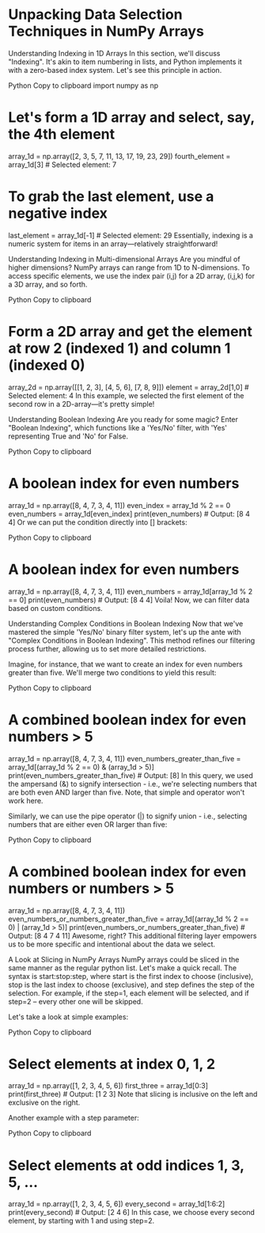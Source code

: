 # Unpacking Data Selection Techniques in NumPy Arrays

Understanding Indexing in 1D Arrays
In this section, we'll discuss "Indexing". It's akin to item numbering in lists, and Python implements it with a zero-based index system. Let's see this principle in action.

Python
Copy to clipboard
import numpy as np

# Let's form a 1D array and select, say, the 4th element
array_1d = np.array([2, 3, 5, 7, 11, 13, 17, 19, 23, 29])
fourth_element = array_1d[3]  # Selected element: 7

# To grab the last element, use a negative index
last_element = array_1d[-1]  # Selected element: 29
Essentially, indexing is a numeric system for items in an array—relatively straightforward!

Understanding Indexing in Multi-dimensional Arrays
Are you mindful of higher dimensions? NumPy arrays can range from 1D to N-dimensions. To access specific elements, we use the index pair (i,j) for a 2D array, (i,j,k) for a 3D array, and so forth.

Python
Copy to clipboard
# Form a 2D array and get the element at row 2 (indexed 1) and column 1 (indexed 0)
array_2d = np.array([[1, 2, 3], [4, 5, 6], [7, 8, 9]])
element = array_2d[1,0]  # Selected element: 4
In this example, we selected the first element of the second row in a 2D-array—it's pretty simple!

Understanding Boolean Indexing
Are you ready for some magic? Enter "Boolean Indexing", which functions like a 'Yes/No' filter, with 'Yes' representing True and 'No' for False.

Python
Copy to clipboard
# A boolean index for even numbers
array_1d = np.array([8, 4, 7, 3, 4, 11])
even_index = array_1d % 2 == 0
even_numbers = array_1d[even_index]
print(even_numbers)  # Output: [8 4 4]
Or we can put the condition directly into [] brackets:

Python
Copy to clipboard
# A boolean index for even numbers
array_1d = np.array([8, 4, 7, 3, 4, 11])
even_numbers = array_1d[array_1d % 2 == 0]
print(even_numbers)  # Output: [8 4 4]
Voila! Now, we can filter data based on custom conditions.

Understanding Complex Conditions in Boolean Indexing
Now that we've mastered the simple 'Yes/No' binary filter system, let's up the ante with "Complex Conditions in Boolean Indexing". This method refines our filtering process further, allowing us to set more detailed restrictions.

Imagine, for instance, that we want to create an index for even numbers greater than five. We'll merge two conditions to yield this result:

Python
Copy to clipboard
# A combined boolean index for even numbers > 5
array_1d = np.array([8, 4, 7, 3, 4, 11])
even_numbers_greater_than_five = array_1d[(array_1d % 2 == 0) & (array_1d > 5)]
print(even_numbers_greater_than_five)  # Output: [8]
In this query, we used the ampersand (&) to signify intersection - i.e., we're selecting numbers that are both even AND larger than five. Note, that simple and operator won't work here.

Similarly, we can use the pipe operator (|) to signify union - i.e., selecting numbers that are either even OR larger than five:

Python
Copy to clipboard
# A combined boolean index for even numbers or numbers > 5
array_1d = np.array([8, 4, 7, 3, 4, 11])
even_numbers_or_numbers_greater_than_five = array_1d[(array_1d % 2 == 0) | (array_1d > 5)]
print(even_numbers_or_numbers_greater_than_five)  # Output: [8 4 7 4 11]
Awesome, right? This additional filtering layer empowers us to be more specific and intentional about the data we select.

A Look at Slicing in NumPy Arrays
NumPy arrays could be sliced in the same manner as the regular python list. Let's make a quick recall. The syntax is start:stop:step, where start is the first index to choose (inclusive), stop is the last index to choose (exclusive), and step defines the step of the selection. For example, if the step=1, each element will be selected, and if step=2 – every other one will be skipped.

Let's take a look at simple examples:

Python
Copy to clipboard
# Select elements at index 0, 1, 2
array_1d = np.array([1, 2, 3, 4, 5, 6])
first_three = array_1d[0:3]
print(first_three)  # Output: [1 2 3]
Note that slicing is inclusive on the left and exclusive on the right.

Another example with a step parameter:

Python
Copy to clipboard
# Select elements at odd indices 1, 3, 5, ...
array_1d = np.array([1, 2, 3, 4, 5, 6])
every_second = array_1d[1:6:2]
print(every_second)  # Output: [2 4 6]
In this case, we choose every second element, by starting with 1 and using step=2.

